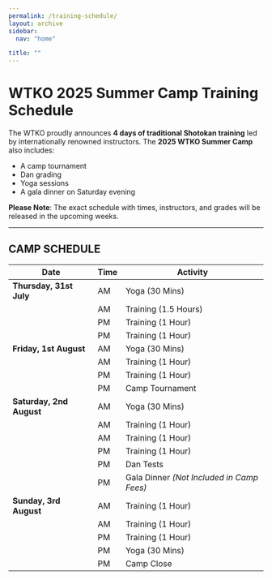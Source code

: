 ```yaml
---
permalink: /training-schedule/
layout: archive
sidebar:
  nav: "home"

title: ""
---
```

# WTKO 2025 Summer Camp Training Schedule

The WTKO proudly announces **4 days of traditional Shotokan training** led by internationally renowned instructors. The **2025 WTKO Summer Camp** also includes:

- A camp tournament  
- Dan grading  
- Yoga sessions  
- A gala dinner on Saturday evening  

**Please Note**: The exact schedule with times, instructors, and grades will be released in the upcoming weeks.

---

## CAMP SCHEDULE

| **Date**           | **Time** | **Activity**                  |
|---------------------|----------|-------------------------------|
| **Thursday, 31st July** | AM       | Yoga (30 Mins)               |
|                     | AM       | Training (1.5 Hours)          |
|                     | PM       | Training (1 Hour)             |
|                     | PM       | Training (1 Hour)             |
| **Friday, 1st August**  | AM       | Yoga (30 Mins)               |
|                     | AM       | Training (1 Hour)             |
|                     | PM       | Training (1 Hour)             |
|                     | PM       | Camp Tournament               |
| **Saturday, 2nd August**| AM       | Yoga (30 Mins)               |
|                     | AM       | Training (1 Hour)             |
|                     | AM       | Training (1 Hour)             |
|                     | PM       | Training (1 Hour)             |
|                     | PM       | Dan Tests                     |
|                     | PM       | Gala Dinner *(Not Included in Camp Fees)* |
| **Sunday, 3rd August**  | AM       | Training (1 Hour)             |
|                     | AM       | Training (1 Hour)             |
|                     | PM       | Training (1 Hour)             |
|                     | PM       | Yoga (30 Mins)                |
|                     | PM       | Camp Close                    |